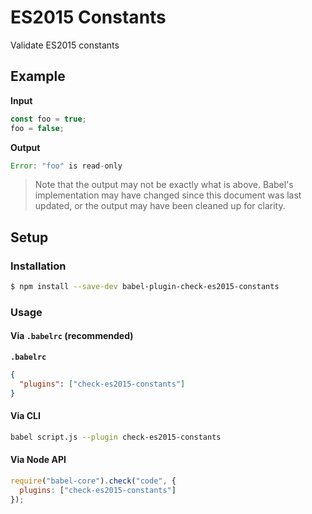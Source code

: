 # ES2015 Constants

Validate ES2015 constants

## Example

**Input**

```js
const foo = true;
foo = false;
```

**Output**

```js
Error: "foo" is read-only
```

> Note that the output may not be exactly what is above. Babel's implementation
> may have changed since this document was last updated, or the output may have
> been cleaned up for clarity.

## Setup

### Installation

```sh
$ npm install --save-dev babel-plugin-check-es2015-constants
```

### Usage

#### Via `.babelrc` (recommended)

**`.babelrc`**

```json
{
  "plugins": ["check-es2015-constants"]
}
```

#### Via CLI

```sh
babel script.js --plugin check-es2015-constants
```

#### Via Node API

```js
require("babel-core").check("code", {
  plugins: ["check-es2015-constants"]
});
```
